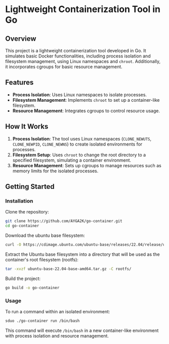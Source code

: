# Lightweight Containerization Tool in Go

## Overview

This project is a lightweight containerization tool developed in Go. It simulates basic Docker functionalities, including process isolation and filesystem management, using Linux namespaces and `chroot`. Additionally, it incorporates cgroups for basic resource management.

## Features

- **Process Isolation**: Uses Linux namespaces to isolate processes.
- **Filesystem Management**: Implements `chroot` to set up a container-like filesystem.
- **Resource Management**: Integrates cgroups to control resource usage.

## How It Works

1. **Process Isolation**: The tool uses Linux namespaces (`CLONE_NEWUTS`, `CLONE_NEWPID`, `CLONE_NEWNS`) to create isolated environments for processes.
2. **Filesystem Setup**: Uses `chroot` to change the root directory to a specified filesystem, simulating a container environment.
3. **Resource Management**: Sets up cgroups to manage resources such as memory limits for the isolated processes.

## Getting Started

### Installation

Clone the repository:

```bash
git clone https://github.com/AYGA2K/go-container.git
cd go-container
```

Download the ubuntu base filesystem:

```bash
curl -O https://cdimage.ubuntu.com/ubuntu-base/releases/22.04/release/ubuntu-base-22.04-base-amd64.tar.gz
```

Extract the Ubuntu base filesystem into a directory that will be used as the container's root filesystem (rootfs):

```bash
tar -xvzf ubuntu-base-22.04-base-amd64.tar.gz -C rootfs/
```

Build the project:

```bash
go build -o go-container
```

### Usage

To run a command within an isolated environment:

```bash
sduo ./go-container run /bin/bash
```

This command will execute `/bin/bash` in a new container-like environment with process isolation and resource management.
